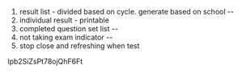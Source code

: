 1. result list - divided based on cycle. generate based on school --
2. individual result - printable 
3. completed question set list --
4. not taking exam indicator --
5. stop close and refreshing when test



lpb2SiZsPt78ojQhF6Ft